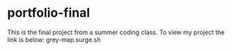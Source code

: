 # portfolio-final

This is the final project from a summer coding class.
To view my project the link is below:
grey-map.surge.sh
